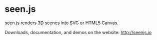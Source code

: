 # seen.js

seen.js renders 3D scenes into SVG or HTML5 Canvas.

Downloads, documentation, and demos on the website: http://seenjs.io